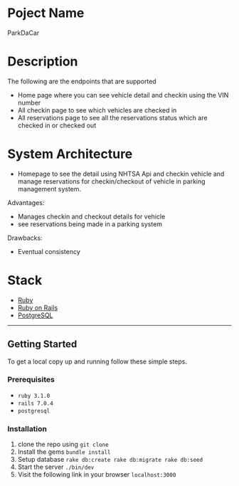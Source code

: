 # Poject Name
ParkDaCar

# Description

The following are the endpoints that are supported
- Home page where you can see vehicle detail and checkin using the VIN number
- All checkin page to see which vehicles are checked in
- All reservations page to see all the reservations status which are checked in or checked out

# System Architecture

- Homepage to see the detail using NHTSA Api and checkin vehicle and manage reservations for checkin/checkout of vehicle in parking management system.

Advantages:
- Manages checkin and checkout details for vehicle
- see reservations being made in a parking system

Drawbacks:
- Eventual consistency

# Stack

* [Ruby](https://www.ruby-lang.org/en/)
* [Ruby on Rails](https://rubyonrails.org/)
* [PostgreSQL](https://www.postgresql.org/)

------------
## Getting Started

To get a local copy up and running follow these simple steps.

### Prerequisites

* `ruby 3.1.0`
* `rails 7.0.4`
* `postgresql`
### Installation

1. clone the repo using `git clone `
2. Install the gems
`bundle install`
3. Setup database `rake db:create rake db:migrate rake db:seed`
4. Start the server
`./bin/dev`
5. Visit the following link in your browser
`localhost:3000`

